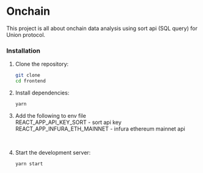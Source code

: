 # Onchain

This project is all about onchain data analysis using sort api (SQL query) for Union protocol.


### Installation

1. Clone the repository:

   ```bash
   git clone 
   cd frontend
   ```

2. Install dependencies:

   ```bash
   yarn
   ```

3. Add the following to env file<br/>
REACT_APP_API_KEY_SORT - sort api key <br/>
REACT_APP_INFURA_ETH_MAINNET - infura ethereum mainnet api<br/>
<br/>

4. Start the development server:

   ```bash
   yarn start
   ```


